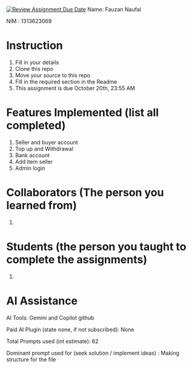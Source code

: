 [![Review Assignment Due Date](https://classroom.github.com/assets/deadline-readme-button-22041afd0340ce965d47ae6ef1cefeee28c7c493a6346c4f15d667ab976d596c.svg)](https://classroom.github.com/a/uAfN8jpt)
Name: Fauzan Naufal

NIM : 1313623069

# Instruction
1. Fill in your details
2. Clone this repo
3. Move your source to this repo
4. Fill in the required section in the Readme
5. This assignment is due October 20th, 23:55 AM

# Features Implemented (list all completed)
1. Seller and buyer account
2. Top up and Withdrawal
3. Bank account
4. Add item seller
5. Admin login

# Collaborators (The person you learned from)
1. 

# Students (the person you taught to complete the assignments)
1. 

# AI Assistance
AI Tools: Gemini and Copilot github

Paid AI Plugin (state none, if not subscribed): None

Total Prompts used (int estimate): 62

Dominant prompt used for (seek solution / implement ideas) : Making structure for the file